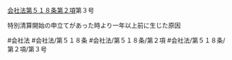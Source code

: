 [会社法第５１８条第２項](会社法＿＿＿＿第５１８条第２項)第３号

特別清算開始の申立てがあった時より一年以上前に生じた原因


#会社法
#会社法/第５１８条
#会社法/第５１８条/第２項
#会社法/第５１８条/第２項/第３号
